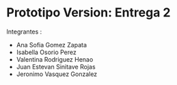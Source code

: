 # Prototipo Version: Entrega 2
Integrantes : 
- Ana Sofia Gomez Zapata
- Isabella Osorio Perez
- Valentina Rodriguez Henao
- Juan Estevan Sinitave Rojas
- Jeronimo Vasquez Gonzalez

